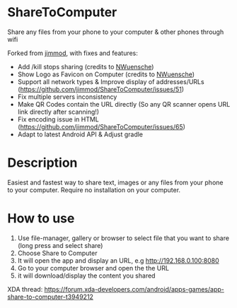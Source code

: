 # ShareToComputer

Share any files from your phone to your computer & other phones through wifi

Forked from [jimmod](https://github.com/jimmod/ShareToComputer), with fixes and features:

- Add /kill stops sharing (credits to [NWuensche](https://github.com/NWuensche))
- Show Logo as Favicon on Computer (credits to [NWuensche](https://github.com/NWuensche))
- Support all network types & Improve display of addresses/URLs (https://github.com/jimmod/ShareToComputer/issues/51)
- Fix multiple servers inconsistency
- Make QR Codes contain the URL directly (So any QR scanner opens URL link directly after scanning!)
- Fix encoding issue in HTML (https://github.com/jimmod/ShareToComputer/issues/65)
- Adapt to latest Android API & Adjust gradle

# Description

Easiest and fastest way to share text, images or any files from your phone to your computer.
Require no installation on your computer.

# How to use

1. Use file-manager, gallery or browser to select file that you want to share (long press and select share)
2. Choose Share to Computer
3. It will open the app and display an URL, e.g http://192.168.0.100:8080
4. Go to your computer browser and open the the URL
5. it will download/display the content you shared

XDA thread: https://forum.xda-developers.com/android/apps-games/app-share-to-computer-t3949212
